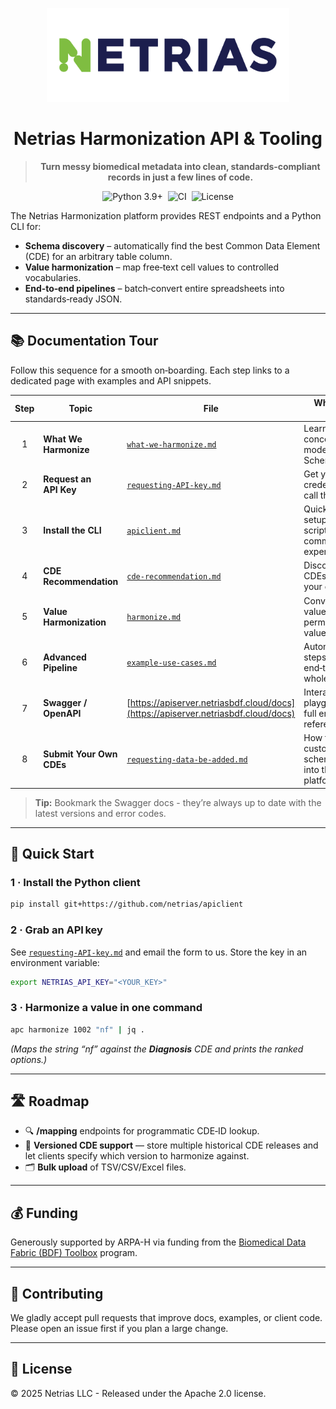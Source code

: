 <p align="center">
  <a href="https://netrias.com">
    <img src="NETRIAS Logotype_Full Color RGB.png" height="150">
  </a>
</p>

<div align="center">

# Netrias Harmonization API & Tooling

> **Turn messy biomedical metadata into clean, standards‑compliant records in just a few lines of code.**

![Python 3.9+](https://img.shields.io/badge/python-3.9%2B-blue)  ![CI](https://img.shields.io/github/actions/workflow/status/netrias/apiclient/ci.yml?label=tests)  ![License](https://img.shields.io/github/license/netrias/apiclient)

</div>

The Netrias Harmonization platform provides REST endpoints and a Python CLI for:

* **Schema discovery** – automatically find the best Common Data Element (CDE) for an arbitrary table column.
* **Value harmonization** – map free‑text cell values to controlled vocabularies.
* **End‑to‑end pipelines** – batch‑convert entire spreadsheets into standards‑ready JSON.

---

## 📚 Documentation Tour

Follow this sequence for a smooth on‑boarding. Each step links to a dedicated page with examples and API snippets.

| Step | Topic                     | File                                                                               | Why read it first?                                              |
| :--: | ------------------------- | ---------------------------------------------------------------------------------- | --------------------------------------------------------------- |
|   1  | **What We Harmonize**     | [`what-we-harmonize.md`](what-we-harmonize.md)                                     | Learn the core concepts & data models (CDEs + Schemas).         |
|   2  | **Request an API Key**    | [`requesting-API-key.md`](requesting-API-key.md)                                   | Get your credentials to call the service.                       |
|   3  | **Install the CLI**       | [`apiclient.md`](apiclient.md)                                                     | Quick local setup for scripting & command‑line experimentation. |
|   4  | **CDE Recommendation** | [`cde-recommendation.md`](cde-recommendation.md)                                   | Discover which CDEs match your columns.                  |
|   5  | **Value Harmonization**   | [`harmonize.md`](harmonize.md)                                                     | Convert raw values into permissible values.                      |
|   6  | **Advanced Pipeline**     | [`example-use-cases.md`](example-use-cases.md)                                     | Automate steps 4‑5 end‑to‑end on a whole table.                 |
|   7  | **Swagger / OpenAPI**     | [https://apiserver.netriasbdf.cloud/docs](https://apiserver.netriasbdf.cloud/docs) | Interactive playground & full endpoint reference.               |
|   8  | **Submit Your Own CDEs**  | [`requesting-data-be-added.md`](requesting-data-be-added.md)                       | How to get your custom schemas loaded into the platform.        |

> **Tip:** Bookmark the Swagger docs - they’re always up to date with the latest versions and error codes.

---

## 🚀 Quick Start

### 1 · Install the Python client

```bash
pip install git+https://github.com/netrias/apiclient
```

### 2 · Grab an API key

See [`requesting-API-key.md`](requesting-API-key.md) and email the form to us. Store the key in an environment variable:

```bash
export NETRIAS_API_KEY="<YOUR_KEY>"
```

### 3 · Harmonize a value in one command

```bash
apc harmonize 1002 "nf" | jq .
```

*(Maps the string “nf” against the **Diagnosis** CDE and prints the ranked options.)*

---

## 🛣️ Roadmap

* 🔍 **/mapping** endpoints for programmatic CDE‑ID lookup.
* 🔄 **Versioned CDE support** — store multiple historical CDE releases and let clients specify which version to harmonize against.
* 🗂️ **Bulk upload** of TSV/CSV/Excel files.


---

## 💰 Funding

Generously supported by ARPA-H via funding from the [Biomedical Data Fabric (BDF) Toolbox](https://arpa-h.gov/explore-funding/programs/arpa-h-bdf-toolbox) program.

---

## 🤝 Contributing

We gladly accept pull requests that improve docs, examples, or client code. Please open an issue first if you plan a large change.

---

## 📜 License

© 2025 Netrias LLC - Released under the Apache 2.0 license.
